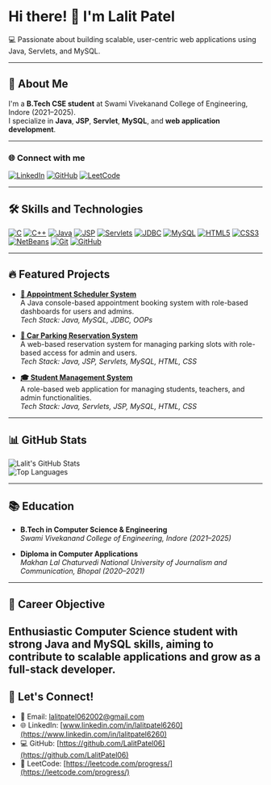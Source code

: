 # Hi there! 👋 I'm Lalit Patel  

💻 Passionate about building scalable, user-centric web applications using Java, Servlets, and MySQL.  

---

## 🚀 About Me  
I'm a **B.Tech CSE student** at Swami Vivekanand College of Engineering, Indore (2021–2025).  
I specialize in **Java**, **JSP**, **Servlet**, **MySQL**, and **web application development**.

---
### 🌐 Connect with me

[![LinkedIn](https://img.shields.io/badge/LinkedIn-0077B5?logo=linkedin&logoColor=white)](https://www.linkedin.com/in/lalitpatel6260)
[![GitHub](https://img.shields.io/badge/GitHub-181717?logo=github&logoColor=white)](https://github.com/LalitPatel06)
[![LeetCode](https://img.shields.io/badge/LeetCode-FFA116?logo=leetcode&logoColor=white)](https://leetcode.com/u/lalitpatel06/)


---

## 🛠️ Skills and Technologies  

[![C](https://img.shields.io/badge/C-A8B9CC?logo=c&logoColor=white)](https://en.wikipedia.org/wiki/C_(programming_language)) 
[![C++](https://img.shields.io/badge/C++-00599C?logo=cplusplus&logoColor=white)](https://isocpp.org/) 
[![Java](https://img.shields.io/badge/Java-007396?logo=java&logoColor=white)](https://www.java.com/) 
[![JSP](https://img.shields.io/badge/JSP-2F6E6E?logo=java&logoColor=white)](https://www.oracle.com/java/technologies/java-server-pages.html) 
[![Servlets](https://img.shields.io/badge/Java%20Servlets-1B6AC6?logo=java&logoColor=white)](https://docs.oracle.com/javaee/7/tutorial/servlets.htm) 
[![JDBC](https://img.shields.io/badge/JDBC-336791?logo=java&logoColor=white)](https://www.oracle.com/java/technologies/jdbc.html) 
[![MySQL](https://img.shields.io/badge/MySQL-4479A1?logo=mysql&logoColor=white)](https://www.mysql.com/) 
[![HTML5](https://img.shields.io/badge/HTML5-E34F26?logo=html5&logoColor=white)](https://developer.mozilla.org/en-US/docs/Web/HTML) 
[![CSS3](https://img.shields.io/badge/CSS3-1572B6?logo=css3&logoColor=white)](https://developer.mozilla.org/en-US/docs/Web/CSS) 
[![NetBeans](https://img.shields.io/badge/NetBeans-1B6AC6?logo=apache-netbeans-ide&logoColor=white)](https://netbeans.apache.org/) 
[![Git](https://img.shields.io/badge/Git-F05032?logo=git&logoColor=white)](https://git-scm.com/) 
[![GitHub](https://img.shields.io/badge/GitHub-181717?logo=github&logoColor=white)](https://github.com/)

---

## 🔥 Featured Projects  

- **[📅 Appointment Scheduler System](https://github.com/LalitPatel06/Appointment-Scheduler-System)**  
  A Java console-based appointment booking system with role-based dashboards for users and admins.  
  *Tech Stack: Java, MySQL, JDBC, OOPs*

- **[🚗 Car Parking Reservation System](https://github.com/LalitPatel06/Car_Parking_Reservation_System)**  
  A web-based reservation system for managing parking slots with role-based access for admin and users.  
  *Tech Stack: Java, JSP, Servlets, MySQL, HTML, CSS*

- **[🎓 Student Management System](https://github.com/LalitPatel06/student-management-system)**  
  A role-based web application for managing students, teachers, and admin functionalities.  
  *Tech Stack: Java, Servlets, JSP, MySQL, HTML, CSS*

---

## 📊 GitHub Stats  
![Lalit's GitHub Stats](https://github-readme-stats.vercel.app/api?username=LalitPatel06&show_icons=true&theme=radical)  
![Top Languages](https://github-readme-stats.vercel.app/api/top-langs/?username=LalitPatel06&layout=compact&theme=radical)  

---

## 📚 Education  
- **B.Tech in Computer Science & Engineering**  
  *Swami Vivekanand College of Engineering, Indore (2021–2025)*  

- **Diploma in Computer Applications**  
  *Makhan Lal Chaturvedi National University of Journalism and Communication, Bhopal (2020–2021)*

---

## 🌟 Career Objective  
Enthusiastic Computer Science student with strong Java and MySQL skills, aiming to contribute to scalable
applications and grow as a full-stack developer.
---

## 🔗 Let's Connect!
- 📧 Email: [lalitpatel062002@gmail.com](mailto:lalitpatel062002@gmail.com)  
- 🌐 LinkedIn: [www.linkedin.com/in/lalitpatel6260](https://www.linkedin.com/in/lalitpatel6260)  
- 💻 GitHub: [https://github.com/LalitPatel06](https://github.com/LalitPatel06)  
- 🧠 LeetCode: [https://leetcode.com/progress/](https://leetcode.com/progress/)

